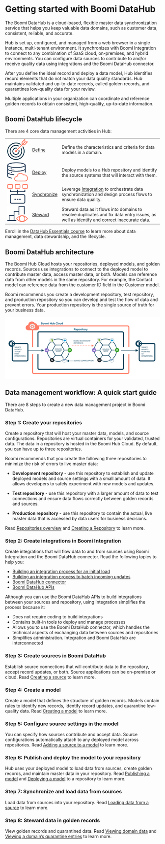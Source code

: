 # Getting started with Boomi DataHub

<head>
  <meta name="guidename" content="DataHub"/>
  <meta name="context" content="GUID-8f98c194-2f50-4949-b42d-d3925b210d2b"/>
</head>

The Boomi DataHub is a cloud-based, flexible master data synchronization service that helps you keep valuable data domains, such as customer data, consistent, reliable, and accurate.

Hub is set up, configured, and managed from a web browser in a single instance, multi-tenant environment. It synchronizes with Boomi Integration to connect to any combination of SaaS cloud, on-premises, and hybrid environments. You can configure data sources to contribute to and/or receive quality data using integrations and the Boomi DataHub connector.

After you define the ideal record and deploy a data model, Hub identifies record elements that do not match your data quality standards. Hub maintains validated and up-to-date records, called golden records, and quarantines low-quality data for your review.

Multiple applications in your organization can coordinate and reference golden records to obtain consistent, high-quality, up-to-date information.

## Boomi DataHub lifecycle

There are 4 core data management activities in Hub:

|     |      |     |
| --- | ---  | --- |
| ![Dart in the center of a dart board](../Images/Getting%20Started/Define_8ae52458-6d4f-453d-a6d4-5e21d94db18c.png) | [Define](/docs/Atomsphere/Master%20Data%20Hub/Modeling/c-mdm-Modeling_079b48bb-6c87-431f-ac30-5c7ed5d57814.md)  |  Define the characteristics and criteria for data models in a domain.  |
| ![A database in the cloud](../Images/Getting%20Started/Deploy_551c3e90-e3d1-46b4-9f03-e62cb896edd0.png) | [Deploy](/docs/Atomsphere/Master%20Data%20Hub/Deployment/c-mdm-Deployment_0c9a9774-5e0a-404a-961f-aed993a6cf74.md) | Deploy models to a Hub repository and identify the source systems that will interact with them. |
|  ![Large box connected to smaller boxes illustrating data flow](../Images/Getting%20Started/Synchronize_95c645c7-7b0f-4468-b678-62398fe5a749.png)  |  [Synchronize](/docs/Atomsphere/Master%20Data%20Hub/Synchronization/c-mdm-Synchronization_2d9308b5-c600-4fa3-a68c-2e6f9e0c865a.md) | Leverage [ Integration](../../Integration/Getting%20started/c-atm-Integration_and_iPaaS_257fcf2c-7e93-48d0-be67-bd53fb444930.md) to orchestrate data synchronization and design process flows to ensure data quality.   |
| ![An eye next to reports symbolizing data stewardship](../Images/Getting%20Started/Steward_ff45a100-8392-4ba9-b27c-d3c3ba7c4b46.png)     |    [Steward](/docs/Atomsphere/Master%20Data%20Hub/Stewardship/c-mdm-Stewardship_df83d7fb-14c5-4543-afc3-04179e6637e5.md)    |   Steward data as it flows into domains to resolve duplicates and fix data entry issues, as well as identify and correct inaccurate data.  |

Enroll in the [DataHub Essentials course](https://community.boomi.com/s/course-catalog?tabset-2fa7e=3) to learn more about data management, data stewardship, and the lifecycle.

## Boomi DataHub architecture

The Boomi Hub Cloud hosts your repositories, deployed models, and golden records. Sources use integrations to connect to the deployed model to contribute master data, access master data, or both. Models can reference data from other models in the same repository. For example, the Contact model can reference data from the customer ID field in the Customer model.

Boomi recommends you create a development repository, test repository, and production repository so you can develop and test the flow of data and prevent errors. Your production repository is the single source of truth for your business data.

![Diagram illustrating the data flow between Integration and Hub: sources contribute data to the model and sources accept master data from the Hub repository where the deployed model resides.](../Images/Diagrams/img-hub_architecture_daeeb057-089c-4f58-8df8-5453abb09bab.png)

## Data management workflow: A quick start guide 

There are 8 steps to create a new data management project in Boomi DataHub.


### Step 1: Create your repositories

Create a repository that will host your master data, models, and source configurations. Repositories are virtual containers for your validated, trusted data. The data in a repository is hosted in the Boomi Hub Cloud. By default, you can have up to three repositories.

Boomi recommends that you create the following three repositories to minimize the risk of errors to live master data:

-   **Development repository** - use this repository to establish and update deployed models and source settings with a small amount of data. It allows developers to safely experiment with new models and updates.
  
-   **Test repository** - use this repository with a larger amount of data to test connections and ensure data flows correctly between golden records and sources.
  
-   **Production repository** - use this repository to contain the actual, live master data that is accessed by data users for business decisions.

Read [Repositories overview](/docs/Atomsphere/Master%20Data%20Hub/Getting%20started/hub-Repositories_overview_7b1dc32c-13a7-42a8-9716-0bbd76406e70.md) and [Creating a Repository](/docs/Atomsphere/Master%20Data%20Hub/Getting%20started/t-mdm-Creating_a_repository_a495f9fb-2748-492b-a726-fb678645e7cd.md) to learn more.

### Step 2: Create integrations in Boomi Integration

Create integrations that will flow data to and from sources using Boomi Integration and the Boomi DataHub connector. Read the following topics to help you:

-   [Building an integration process for an initial load](/docs/Atomsphere/Master%20Data%20Hub/Synchronization/t-mdm-Building_an_AtomSphere_process_for_an_initial__f03675d2-de6f-4406-a387-534bad3f4b64.md)
-   [Building an integration process to batch incoming updates](/docs/Atomsphere/Master%20Data%20Hub/Synchronization/t-mdm-Building_an_AtomSphere_process_to_batch_and_ro_0d930e58-3a0e-4816-b0a7-d6c8981ae7d2.md)
-   [Boomi DataHub connector](/docs/Atomsphere/Integration/Connectors/int-Boomi_Data_Hub_connector.md)
-   [Boomi DataHub APIs](/docs/Atomsphere/Master%20Data%20Hub/REST%20APIs/r-mdm-REST_APIs_f43499a6-3d1c-4102-bf13-94b02659dd9f.md)

Although you can use the Boomi DataHub APIs to build integrations between your sources and repository, using Integration simplifies the process because it:

-  Does not require coding to build integrations
-   Contains built-in tools to deploy and manage processes
-   Allows you to use the Boomi DataHub connector, which handles the technical aspects of exchanging data between sources and repositories
-   Simplifies administration. Integration and Boomi DataHub are interconnected


### Step 3: Create sources in Boomi DataHub

Establish source connections that will contribute data to the repository, accept record updates, or both. Source applications can be on-premise or cloud. Read [Creating a source](/docs/Atomsphere/Master%20Data%20Hub/Getting%20started/t-mdm-Creating_a_source_9a4b322e-623a-4ba5-9375-1eea62547959.md) to learn more.

### Step 4: Create a model

Create a model that defines the structure of golden records. Models contain rules to identify new records, identify record updates, and quarantine low-quality data. Read  [Creating a model](/docs/Atomsphere/Master%20Data%20Hub/Modeling/t-mdm-Creating_a_model_starting_with_empty_field_layout_66bdcc79-a77b-4c99-8511-4bf7a789516d.md) to learn more.

### Step 5: Configure source settings in the model

You can specify how sources contribute and accept data. Source configurations automatically attach to any deployed model across repositories. Read [Adding a source to a model](/docs/Atomsphere/Master%20Data%20Hub/Modeling/hub-Adding_a_source_to_a_model_e77a2437-3758-413a-bdbe-7911fb57e492.md) to learn more.

### Step 6: Publish and deploy the model to your repository

Hub uses your deployed model to load data from sources, create golden records, and maintain master data in your repository. Read [Publishing a model](/docs/Atomsphere/Master%20Data%20Hub/Modeling/t-mdm-Publishing_a_model_eb005b41-9581-4887-8b16-1dbff5069544.md) and [Deploying a model](/docs/Atomsphere/Master%20Data%20Hub/Deployment/t-mdm-Deploying_a_model_to_a_repository_4e36910d-ac80-4a04-b600-7dd9ed621444.md) to a repository to learn more.

### Step 7: Synchronize and load data from sources

Load data from sources into your repository. Read [Loading data from a source](/docs/Atomsphere/Master%20Data%20Hub/Deployment/t-mdm-Loading_data_from_a_source_8c5915de-5144-45a0-8d21-b798879e174a.md) to learn more.

### Step 8: Steward data in golden records

View golden records and quarantined data. Read [Viewing domain data](/docs/Atomsphere/Master%20Data%20Hub/Stewardship/t-mdm-Viewing_domain_data_22c95cb1-6039-4e79-b1bf-6dc99268fd6b.md) and [Viewing a domain’s quarantine entries](/docs/Atomsphere/Master%20Data%20Hub/Stewardship/t-mdm-Viewing_a_domains_quarantine_entries_37940051-7810-4291-9044-3401866e98d8.md) to learn more.